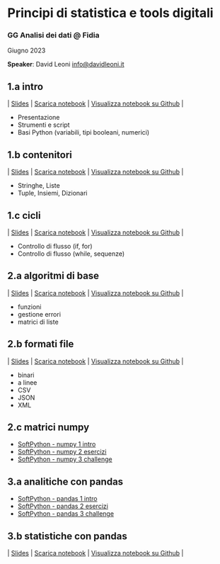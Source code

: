 # Principi di statistica e tools digitali

### GG Analisi dei dati @ Fidia

Giugno 2023

**Speaker**: David Leoni info@davidleoni.it

## 1.a intro

| [Slides](https://davidleoni.github.io/ggad/parte1a.slides.html) | [Scarica notebook](https://davidleoni.github.io/ggad/parte1a.ipynb) | [Visualizza notebook su Github](parte1a.ipynb) | 

- Presentazione
- Strumenti e script
- Basi Python (variabili, tipi booleani, numerici)

 
## 1.b contenitori

| [Slides](https://davidleoni.github.io/ggad/parte1b.slides.html) | [Scarica notebook](https://davidleoni.github.io/ggad/parte1b.ipynb) | [Visualizza notebook su Github](parte1b.ipynb) | 


- Stringhe, Liste
- Tuple, Insiemi, Dizionari


##  1.c cicli

| [Slides](https://davidleoni.github.io/ggad/parte1c.slides.html) | [Scarica notebook](https://davidleoni.github.io/ggad/parte1c.ipynb) | [Visualizza notebook su Github](parte1c.ipynb)  |


- Controllo di flusso (if, for) 
- Controllo di flusso (while, sequenze) 


##  2.a algoritmi di base

| [Slides](https://davidleoni.github.io/ggad/parte2a.slides.html) | [Scarica notebook](https://davidleoni.github.io/ggad/parte2a.ipynb) | [Visualizza notebook su Github](parte2a.ipynb)  |

- funzioni
- gestione errori
- matrici di liste


##  2.b formati file

| [Slides](https://davidleoni.github.io/ggad/parte2b.slides.html) | [Scarica notebook](https://davidleoni.github.io/ggad/parte2b.ipynb) | [Visualizza notebook su Github](parte2b.ipynb)  |

- binari
- a linee
- CSV
- JSON
- XML

##  2.c matrici numpy

* [SoftPython - numpy 1 intro](https://it.softpython.org/matrices-numpy/matrices-numpy1-sol.html)
* [SoftPython - numpy 2 esercizi](https://it.softpython.org/matrices-numpy/matrices-numpy2-sol.html)
* [SoftPython - numpy 3 challenge](https://it.softpython.org/matrices-numpy/matrices-numpy3-chal.html)



##  3.a analitiche con pandas

* [SoftPython - pandas 1 intro](https://it.softpython.org/pandas/pandas1-sol.html)
* [SoftPython - pandas 2 esercizi](https://it.softpython.org/pandas/pandas2-sol.html)
* [SoftPython - pandas 3 challenge](https://it.softpython.org/pandas/pandas3-chal.html)


##  3.b statistiche con pandas

| [Slides](https://davidleoni.github.io/ggad/parte3b.slides.html) | [Scarica notebook](https://davidleoni.github.io/ggad/parte3b.ipynb) | [Visualizza notebook su Github](parte3b.ipynb)  |


